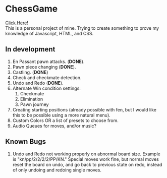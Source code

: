 # ChessGame
[Click Here!](https://phinziegler.github.io/ChessGame/)<br>
This is a personal project of mine. Trying to create something to prove my knowledge of Javascript, HTML, and CSS.

## In development
1. En Passant pawn attacks. (**DONE**).
2. Pawn piece changing (**DONE**). 
3. Castling. (**DONE**)
4. Check and checkmate detection. 
5. Undo and Redo (**DONE**). 
6. Alternate Win condition settings:
    1. Checkmate
    2. Elimination
    3. Pawn journey
8. Creating starting positions (already possible with fen, but I would like this to be possible using a more natural menu).
9. Custom Colors OR a list of presets to choose from.
10. Audio Queues for moves, and/or music?

## Known Bugs
1. Undo and Redo not working properly on abnormal board size. Example is "kn/pp/2/2/2/2/PP/KN." Special moves work fine, but normal moves reset the board on undo, and go back to previous state on redo, instead of only undoing and redoing single moves.
